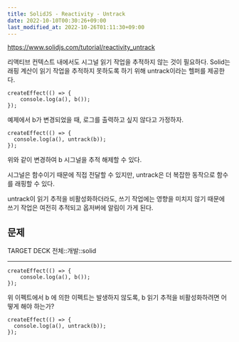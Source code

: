```yaml
---
title: SolidJS - Reactivity - Untrack
date: 2022-10-10T00:30:26+09:00
last_modified_at: 2022-10-26T01:11:30+09:00
---
```


https://www.solidjs.com/tutorial/reactivity_untrack

리액티브 컨텍스트 내에서도 시그널 읽기 작업을 추적하지 않는 것이 필요하다. Solid는 래핑 계산이 읽기 작업을 추적하지 못하도록 하기 위해 untrack이라는 헬퍼를 제공한다.

```tsx
createEffect(() => {
	console.log(a(), b());
});
```

예제에서 b가 변경되었을 때, 로그를 출력하고 싶지 않다고 가정하자. 

```tsx
createEffect(() => {
  console.log(a(), untrack(b));
});
```

위와 같이 변경하여 b 시그널을 추적 해제할 수 있다.

시그널은 함수이기 때문에 직접 전달할 수 있지만, untrack은 더 복잡한 동작으로 함수를 래핑할 수 있다.

untrack이 읽기 추적을 비활성화하더라도, 쓰기 작업에는 영향을 미치지 않기 때문에 쓰기 작업은 여전히 추적되고 옵저버에 알림이 가게 된다.

## 문제

TARGET DECK
전체::개발::solid

---

<!--ankiQ-->

```tsx
createEffect(() => {
	console.log(a(), b());
});
```

위 이펙트에서 b 에 의한 이펙트는 발생하지 않도록, b 읽기 추적을 비활성화하려면 어떻게 해야 하는가?

<!--ankiA-->

```tsx
createEffect(() => {
  console.log(a(), untrack(b));
});
```

<!--ankiE-->
<!--ID: 1665048669559-->
